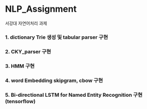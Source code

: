 # NLP_Assignment
서강대 자연어처리 과제
### 1. dictionary Trie 생성 및 tabular parser 구현
### 2. CKY_parser 구현
### 3. HMM 구현
### 4. word Embedding skipgram, cbow 구현
### 5. Bi-directional LSTM for Named Entity Recognition 구현 (tensorflow)
